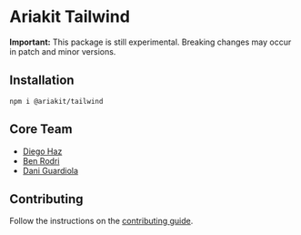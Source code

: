 # Ariakit Tailwind

**Important:** This package is still experimental. Breaking changes may occur in patch and minor versions.

## Installation

```
npm i @ariakit/tailwind
```

## Core Team

- [Diego Haz](https://bsky.app/profile/haz.dev)
- [Ben Rodri](https://bsky.app/profile/ben.ariakit.org)
- [Dani Guardiola](https://bsky.app/profile/dio.la)

## Contributing

Follow the instructions on the [contributing guide](https://github.com/ariakit/ariakit/blob/main/contributing.md).
